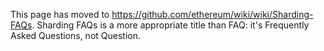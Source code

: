 This page has moved to https://github.com/ethereum/wiki/wiki/Sharding-FAQs. Sharding FAQs is a more appropriate title than FAQ: it's Frequently Asked Questions, not Question.